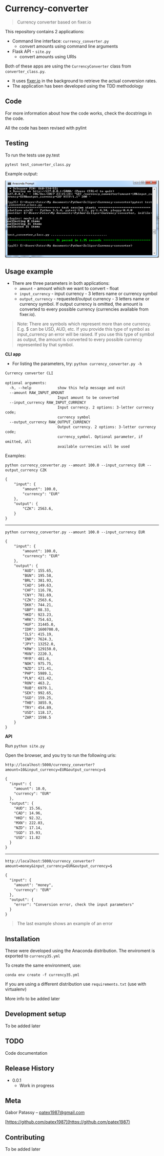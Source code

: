 # Currency-converter
> Currency converter based on fixer.io

This repository contains 2 applications:

- Command line interface: `currency_converter.py`
	- convert amounts using command line arguments
- Flask API - `site.py`
	- convert amounts using URIs

Both of these apps are using the `CurrencyConverter` class from `converter_class.py`.

- It uses [fixer.io](http://fixer.io/) in the background to retrieve the actual conversion rates.
- The application has been developed using the TDD methodology


## Code

For more information about how the code works, check the docstrings in the code.

All the code has been revised with pylint

## Testing

To run the tests use py.test

```python
pytest test_converter_class.py
```

Example output:

![](img/testing.PNG)

## Usage example

- There are three parameters in both applications:
	- `amount` - amount which we want to convert - float
	- `input_currency` - input currency - 3 letters name or currency symbol
	- `output_currency` - requested/output currency - 3 letters name or currency symbol. If output currency is omitted, the amount is converted to every possible currency (currencies available from fixer.io).

> Note: There are symbols which represent more than one currency. E.g. $ can be USD, AUD, etc. If you provide this type of symbol as input_currency an error will be raised. If you use this type of symbol as output, the amount is converted to every possible currency represented by that symbol.

**CLI app**

- For listing the parameters, try: `python currency_converter.py -h`

```
Currency converter CLI

optional arguments:
  -h, --help            show this help message and exit
  --amount RAW_INPUT_AMOUNT
                        Input amount to be converted
  --input_currency RAW_INPUT_CURRENCY
                        Input currency. 2 options: 3-letter currency code;
                        currency symbol
  --output_currency RAW_OUTPUT_CURRENCY
                        Output currency. 2 options: 3-letter currency code;
                        currency_symbol. Optional parameter, if omitted, all
                        available currencies will be used
```

Examples:

```
python currency_converter.py --amount 100.0 --input_currency EUR --output_currency CZK
```

```
{   
    "input": {
        "amount": 100.0,
        "currency": "EUR"
    },
    "output": {
        "CZK": 2563.6, 
    }
}
```
---

```
python currency_converter.py --amount 100.0 --input_currency EUR
```

```
{
    "input": {
        "amount": 100.0,
        "currency": "EUR"
    },
    "output": {
        "AUD": 155.65,
        "BGN": 195.58,
        "BRL": 381.93,
        "CAD": 149.63,
        "CHF": 116.78,
        "CNY": 781.69,
        "CZK": 2563.6,
        "DKK": 744.21,
        "GBP": 88.33,
        "HKD": 923.23,
        "HRK": 754.63,
        "HUF": 31445.0,
        "IDR": 1600700.0,
        "ILS": 415.19,
        "INR": 7624.3,
        "JPY": 13252.0,
        "KRW": 129150.0,
        "MXN": 2220.3,
        "MYR": 481.6,
        "NOK": 975.75,
        "NZD": 171.41,
        "PHP": 5989.1,
        "PLN": 421.42,
        "RON": 463.2,
        "RUB": 6979.1,
        "SEK": 992.65,
        "SGD": 159.25,
        "THB": 3855.9,
        "TRY": 454.89,
        "USD": 118.17,
        "ZAR": 1598.5
    }
}
```

**API**

Run `python site.py`

Open the browser, and you try to run the following uris:

```
http://localhost:5000/currency_converter?amount=10&input_currency=EUR&output_currency=$
```

```
{
  "input": {
    "amount": 10.0, 
    "currency": "EUR"
  }, 
  "output": {
    "AUD": 15.56, 
    "CAD": 14.96, 
    "HKD": 92.32, 
    "MXN": 222.03, 
    "NZD": 17.14, 
    "SGD": 15.93, 
    "USD": 11.82
  }
}
```
---

```
http://localhost:5000/currency_converter?amount=money&input_currency=EUR&output_currency=$
```

```
{
  "input": {
    "amount": "money", 
    "currency": "EUR"
  }, 
  "output": {
    "error": "Conversion error, check the input parameters"
  }
}
```

> The last example shows an example of an error


## Installation

These were developed using the Anaconda distribution. The enviroment is exported to `currency35.yml`

To create the same environment, use:
```
conda env create -f currency35.yml
```

If you are using a different distribution use `requirements.txt` (use with virtualenv)

More info to be added later



## Development setup

To be added later

## TODO

Code documentation

## Release History


* 0.0.1
    * Work in progress

## Meta

Gabor Patassy – patex1987@gmail.com

[https://github.com/patex1987](https://github.com/patex1987)

## Contributing

To be added later
